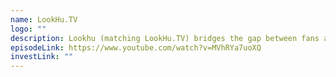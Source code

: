 ```yaml
---
name: LookHu.TV
logo: ""
description: Lookhu (matching LookHu.TV) bridges the gap between fans and creators with exclusive content.
episodeLink: https://www.youtube.com/watch?v=MVhRYa7uoXQ
investLink: ""
---
```

